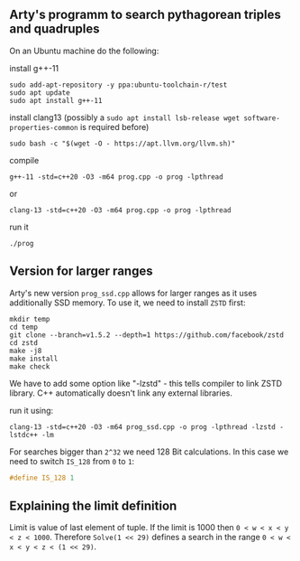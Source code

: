 ## Arty's programm to search pythagorean triples and quadruples

On an Ubuntu machine do the following:

install g++-11

```console
sudo add-apt-repository -y ppa:ubuntu-toolchain-r/test
sudo apt update
sudo apt install g++-11
```

install clang13 (possibly a `sudo apt install lsb-release wget software-properties-common` is required before)

```console
sudo bash -c "$(wget -O - https://apt.llvm.org/llvm.sh)"
```

compile

```console
g++-11 -std=c++20 -O3 -m64 prog.cpp -o prog -lpthread
```

or

```console
clang-13 -std=c++20 -O3 -m64 prog.cpp -o prog -lpthread
```

run it

```console
./prog
```

## Version for larger ranges

Arty's new version `prog_ssd.cpp` allows for larger ranges as it uses additionally SSD memory.
To use it, we need to install `ZSTD` first:

```console
mkdir temp
cd temp
git clone --branch=v1.5.2 --depth=1 https://github.com/facebook/zstd
cd zstd
make -j8
make install
make check
```

We have to add some option like "-lzstd" - this tells compiler to link ZSTD library. C++ automatically doesn't link any external libraries.

run it using:

```console
clang-13 -std=c++20 -O3 -m64 prog_ssd.cpp -o prog -lpthread -lzstd -lstdc++ -lm
```

For searches bigger than `2^32` we need 128 Bit calculations. In this case we need to switch `IS_128` from `0` to `1`:

```cpp
#define IS_128 1
```

## Explaining the limit definition
Limit is value of last element of tuple. If the limit is 1000 then `0 < w < x < y < z < 1000`.
Therefore `Solve(1 << 29)` defines a search in the range `0 < w < x < y < z < (1 << 29)`.
